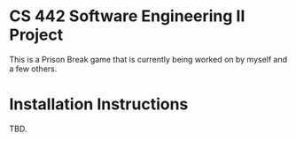 # CS 442 Software Engineering II Project
This is a Prison Break game that is currently being worked on by myself and a few others.

# Installation Instructions

TBD.
